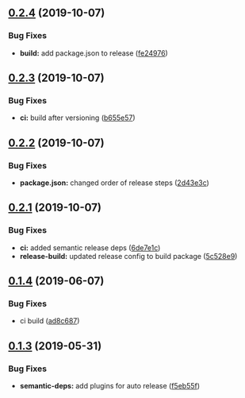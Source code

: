 ## [0.2.4](https://github.com/molgenis/molgenis-js-rsql/compare/v0.2.3...v0.2.4) (2019-10-07)


### Bug Fixes

* **build:** add package.json to release ([fe24976](https://github.com/molgenis/molgenis-js-rsql/commit/fe24976))

## [0.2.3](https://github.com/molgenis/molgenis-js-rsql/compare/v0.2.2...v0.2.3) (2019-10-07)


### Bug Fixes

* **ci:** build after versioning ([b655e57](https://github.com/molgenis/molgenis-js-rsql/commit/b655e57))

## [0.2.2](https://github.com/molgenis/molgenis-js-rsql/compare/v0.2.1...v0.2.2) (2019-10-07)


### Bug Fixes

* **package.json:** changed order of release steps ([2d43e3c](https://github.com/molgenis/molgenis-js-rsql/commit/2d43e3c))

## [0.2.1](https://github.com/molgenis/molgenis-js-rsql/compare/v0.2.0...v0.2.1) (2019-10-07)


### Bug Fixes

* **ci:** added semantic release deps ([6de7e1c](https://github.com/molgenis/molgenis-js-rsql/commit/6de7e1c))
* **release-build:** updated release config to build package ([5c528e9](https://github.com/molgenis/molgenis-js-rsql/commit/5c528e9))

## [0.1.4](https://github.com/molgenis/molgenis-js-rsql/compare/v0.1.3...v0.1.4) (2019-06-07)


### Bug Fixes

* ci build ([ad8c687](https://github.com/molgenis/molgenis-js-rsql/commit/ad8c687))

## [0.1.3](https://github.com/molgenis/molgenis-js-rsql/compare/v0.1.2...v0.1.3) (2019-05-31)


### Bug Fixes

* **semantic-deps:** add plugins for auto release ([f5eb55f](https://github.com/molgenis/molgenis-js-rsql/commit/f5eb55f))
